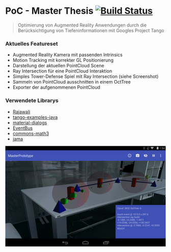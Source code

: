 # PoC - Master Thesis [![Build Status](https://travis-ci.org/stetro/project-tango-poc.svg?branch=master)](https://travis-ci.org/stetro/project-tango-poc)

> Optimierung von Augmented Reality Anwendungen durch die Berücksichtigung von Tiefeninformationen mit Googles Project Tango

### Aktuelles Featureset
* Augmented Reality Kamera mit passenden Intrinsics
* Motion Tracking mit korrekter GL Positionierung
* Darstellung der aktuellen PointCloud Scene
* Ray Intersection für eine PointCloud Interaktion
* Simples Tower-Defense Spiel mit Ray Intersection (siehe Screenshot)
* Sammeln von PointCloud ausschnitten in einem OctTree
* Exporter der aufgenommenen PointCloud

### Verwendete Librarys
* [Rajawali](https://github.com/Rajawali/Rajawali)
* [tango-examples-java](https://github.com/googlesamples/tango-examples-java)
* [material-dialogs](https://github.com/afollestad/material-dialogs)
* [EventBus](https://github.com/greenrobot/EventBus)
* [commons-math3](https://commons.apache.org/math/)
* [jama](http://math.nist.gov/javanumerics/jama/)

![Screenshot](screenshot.png)
